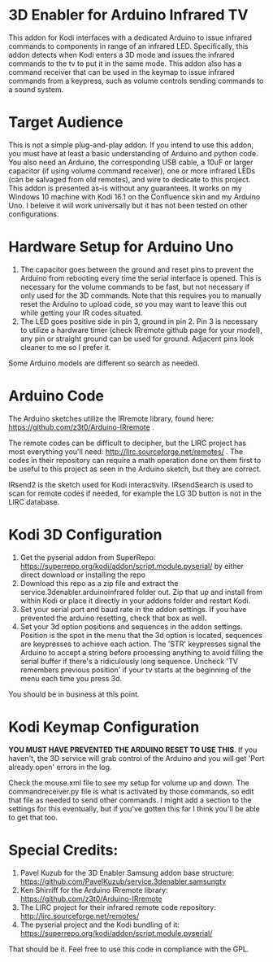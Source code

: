# 3D Enabler for Arduino Infrared TV

This addon for Kodi interfaces with a dedicated Arduino to issue infrared commands to components in range of an infrared LED. Specifically, this addon detects when Kodi enters a 3D mode and issues the infrared commands to the tv to put it in the same mode. This addon also has a command receiver that can be used in the keymap to issue infrared commands from a keypress, such as volume controls sending commands to a sound system.

# Target Audience

This is not a simple plug-and-play addon. If you intend to use this addon, you must have at least a basic understanding of Arduino and python code. You also need an Arduino, the corresponding USB cable, a 10uF or larger capacitor (if using volume command receiver), one or more infrared LEDs (can be salvaged from old remotes), and wire to dedicate to this project. This addon is presented as-is without any guarantees. It works on my Windows 10 machine with Kodi 16.1 on the Confluence skin and my Arduino Uno. I beleive it will work universally but it has not been tested on other configurations.

# Hardware Setup for Arduino Uno

1. The capacitor goes between the ground and reset pins to prevent the Arduino from rebooting every time the serial interface is opened. This is necessary for the volume commands to be fast, but not necessary if only used for the 3D commands. Note that this requires you to manually reset the Arduino to upload code, so you may want to leave this out while getting your IR codes situated.
2. The LED goes positive side in pin 3, ground in pin 2. Pin 3 is necessary to utilize a hardware timer (check IRremote github page for your model), any pin or straight ground can be used for ground. Adjacent pins look cleaner to me so I prefer it.

Some Arduino models are different so search as needed.

# Arduino Code

The Arduino sketches utilize the IRremote library, found here: https://github.com/z3t0/Arduino-IRremote .

The remote codes can be difficult to decipher, but the LIRC project has most everything you'll need: http://lirc.sourceforge.net/remotes/ . The codes in their repository can require a math operation done on them first to be useful to this project as seen in the Arduino sketch, but they are correct.

IRsend2 is the sketch used for Kodi interactivity. IRsendSearch is used to scan for remote codes if needed, for example the LG 3D button is not in the LIRC database. 

# Kodi 3D Configuration

1. Get the pyserial addon from SuperRepo: https://superrepo.org/kodi/addon/script.module.pyserial/ by either direct download or installing the repo
2. Download this repo as a zip file and extract the service.3denabler.arduinoinfrared folder out. Zip that up and install from within Kodi or place it directly in your addons folder and restart Kodi.
3. Set your serial port and baud rate in the addon settings. If you have prevented the arduino resetting, check that box as well.
4. Set your 3d option positions and sequences in the addon settings. Position is the spot in the menu that the 3d option is located, sequences are keypresses to achieve each action. The 'STR' keypresses signal the Arduino to accept a string before processing anything to avoid filling the serial buffer if there's a ridiculously long sequence. Uncheck 'TV remembers previous position' if your tv starts at the beginning of the menu each time you press 3d.

You should be in business at this point.

# Kodi Keymap Configuration

**YOU MUST HAVE PREVENTED THE ARDUINO RESET TO USE THIS**. If you haven't, the 3D service will grab control of the Arduino and you will get 'Port already open' errors in the log.

Check the mouse.xml file to see my setup for volume up and down. The commandreceiver.py file is what is activated by those commands, so edit that file as needed to send other commands. I might add a section to the settings for this eventually, but if you've gotten this far I think you'll be able to get that too.

# Special Credits:
1) Pavel Kuzub for the 3D Enabler Samsung addon base structure: https://github.com/PavelKuzub/service.3denabler.samsungtv
2) Ken Shirriff for the Arduino IRremote library: https://github.com/z3t0/Arduino-IRremote
3) The LIRC project for their infrared remote code repository: http://lirc.sourceforge.net/remotes/
4) The pyserial project and the Kodi bundling of it: https://superrepo.org/kodi/addon/script.module.pyserial/

That should be it. Feel free to use this code in compliance with the GPL.
